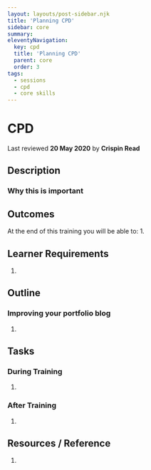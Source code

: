 ```yaml
---
layout: layouts/post-sidebar.njk
title: 'Planning CPD'
sidebar: core
summary: 
eleventyNavigation:
  key: cpd
  title: 'Planning CPD'
  parent: core
  order: 3
tags:
  - sessions
  - cpd
  - core skills
---
```

# CPD
Last reviewed **20 May 2020** by **Crispin Read**

## Description


### Why this is important


## Outcomes

At the end of this training you will be able to:
1. 

## Learner Requirements

1. 


## Outline

### Improving your portfolio blog
1. 

## Tasks

### During Training
1. 

### After Training
1. 

## Resources / Reference

1. 